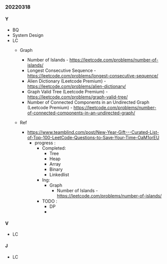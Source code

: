 ### 20220318

#### Y
- BQ
- System Design
- LC
  - Graph
    - Number of Islands - https://leetcode.com/problems/number-of-islands/
    - Longest Consecutive Sequence - https://leetcode.com/problems/longest-consecutive-sequence/
    - Alien Dictionary (Leetcode Premium) - https://leetcode.com/problems/alien-dictionary/
    - Graph Valid Tree (Leetcode Premium) - https://leetcode.com/problems/graph-valid-tree/
    - Number of Connected Components in an Undirected Graph (Leetcode Premium) - https://leetcode.com/problems/number-of-connected-components-in-an-undirected-graph/

  - Ref
    - https://www.teamblind.com/post/New-Year-Gift---Curated-List-of-Top-100-LeetCode-Questions-to-Save-Your-Time-OaM1orEU
      - progress :
        - Completed:
          - Tree
          - Heap
          - Array
          - Binary
          - Linkedlist
        - Ing:
          - Graph
            - Number of Islands - https://leetcode.com/problems/number-of-islands/
        - TODO :
          - DP
          - 
#### V
  - LC

#### J
  - LC
